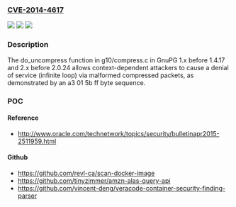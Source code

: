 ### [CVE-2014-4617](https://cve.mitre.org/cgi-bin/cvename.cgi?name=CVE-2014-4617)
![](https://img.shields.io/static/v1?label=Product&message=n%2Fa&color=blue)
![](https://img.shields.io/static/v1?label=Version&message=n%2Fa&color=blue)
![](https://img.shields.io/static/v1?label=Vulnerability&message=n%2Fa&color=brighgreen)

### Description

The do_uncompress function in g10/compress.c in GnuPG 1.x before 1.4.17 and 2.x before 2.0.24 allows context-dependent attackers to cause a denial of service (infinite loop) via malformed compressed packets, as demonstrated by an a3 01 5b ff byte sequence.

### POC

#### Reference
- http://www.oracle.com/technetwork/topics/security/bulletinapr2015-2511959.html

#### Github
- https://github.com/revl-ca/scan-docker-image
- https://github.com/tinyzimmer/amzn-alas-query-api
- https://github.com/vincent-deng/veracode-container-security-finding-parser

